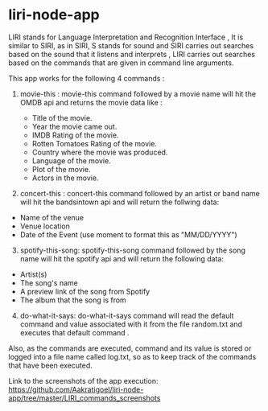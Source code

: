 # liri-node-app
LIRI stands for Language Interpretation and Recognition Interface , It is similar to SIRI, as in SIRI, S stands for sound and SIRI carries out searches based on the sound that it listens and interprets , LIRI carries out searches based on the commands that are given in command line arguments.

This app works for the following 4 commands :

1. movie-this : movie-this command followed by a movie name will hit the OMDB api and returns the movie data like :
   * Title of the movie.
   * Year the movie came out.
   * IMDB Rating of the movie.
   * Rotten Tomatoes Rating of the movie.
   * Country where the movie was produced.
   * Language of the movie.
   * Plot of the movie.
   * Actors in the movie.
   
2. concert-this : concert-this command followed by an artist or band name will hit the bandsintown api and will return the follwing data:
* Name of the venue
* Venue location
* Date of the Event (use moment to format this as "MM/DD/YYYY")

3. spotify-this-song: spotify-this-song command followed by the song name will hit the spotify api and will return the following data:
* Artist(s)
* The song's name
* A preview link of the song from Spotify
* The album that the song is from

4. do-what-it-says: do-what-it-says command will read the default command and value associated with it from the file random.txt and executes that default command .

Also, as the commands are executed, command and its value is stored or logged into a file name called log.txt, so as to keep track of the commands that have been executed.


 Link to the screenshots of the app execution:
 https://github.com/Aakratigoel/liri-node-app/tree/master/LIRI_commands_screenshots
